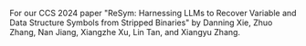 For our CCS 2024 paper "ReSym: Harnessing LLMs to Recover Variable and Data Structure Symbols from Stripped Binaries" by Danning Xie, Zhuo Zhang, Nan Jiang, Xiangzhe Xu, Lin Tan, and Xiangyu Zhang.
